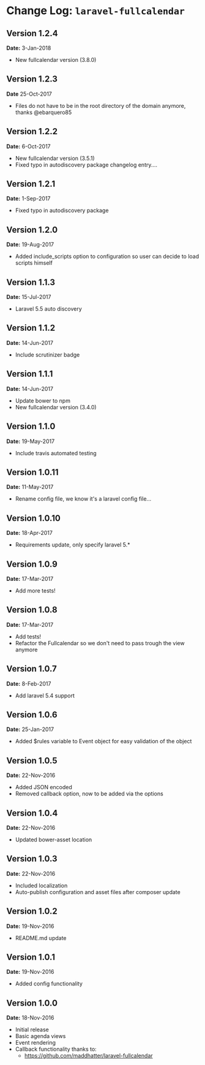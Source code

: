 Change Log: `laravel-fullcalendar`
==================================

## Version 1.2.4

**Date:** 3-Jan-2018

- New fullcalendar version (3.8.0)

## Version 1.2.3

**Date** 25-Oct-2017

- Files do not have to be in the root directory of the domain anymore, thanks @ebarquero85

## Version 1.2.2

**Date:** 6-Oct-2017

- New fullcalendar version (3.5.1)
- Fixed typo in autodiscovery package changelog entry....

## Version 1.2.1

**Date:** 1-Sep-2017

- Fixed typo in autodiscovery package

## Version 1.2.0

**Date:** 19-Aug-2017

- Added include_scripts option to configuration so user can decide to load scripts himself

## Version 1.1.3

**Date:** 15-Jul-2017

- Laravel 5.5 auto discovery

## Version 1.1.2

**Date:** 14-Jun-2017

- Include scrutinizer badge

## Version 1.1.1

**Date:** 14-Jun-2017

- Update bower to npm
- New fullcalendar version (3.4.0)

## Version 1.1.0

**Date:** 19-May-2017

- Include travis automated testing

## Version 1.0.11

**Date:** 11-May-2017

- Rename config file, we know it's a laravel config file...

## Version 1.0.10

**Date:** 18-Apr-2017

- Requirements update, only specify laravel 5.*

## Version 1.0.9

**Date:** 17-Mar-2017

- Add more tests!

## Version 1.0.8

**Date:** 17-Mar-2017

- Add tests!
- Refactor the Fullcalendar so we don't need to pass trough the view anymore

## Version 1.0.7

**Date:** 8-Feb-2017

- Add laravel 5.4 support

## Version 1.0.6

**Date:** 25-Jan-2017

- Added $rules variable to Event object for easy validation of the object

## Version 1.0.5

**Date:** 22-Nov-2016

- Added JSON encoded
- Removed callback option, now to be added via the options 

## Version 1.0.4

**Date:** 22-Nov-2016

- Updated bower-asset location

## Version 1.0.3

**Date:** 22-Nov-2016

- Included localization 
- Auto-publish configuration and asset files after composer update 

## Version 1.0.2

**Date:** 19-Nov-2016

- README.md update

## Version 1.0.1

**Date:** 19-Nov-2016

- Added config functionality

## Version 1.0.0

**Date:** 18-Nov-2016

- Initial release
- Basic agenda views
- Event rendering
- Callback functionality thanks to:
    - https://github.com/maddhatter/laravel-fullcalendar